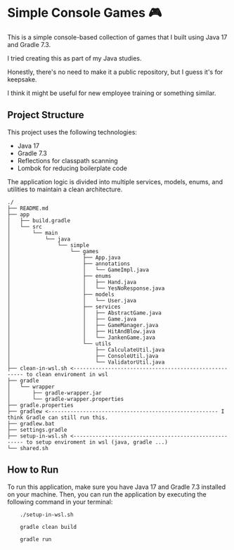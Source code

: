 # Simple Console Games 🎮

This is a simple console-based collection of games that I built using Java 17 and Gradle 7.3.

I tried creating this as part of my Java studies. 

Honestly, there's no need to make it a public repository, but I guess it's for keepsake.

I think it might be useful for new employee training or something similar.

## Project Structure

This project uses the following technologies:

- Java 17
- Gradle 7.3
- Reflections for classpath scanning
- Lombok for reducing boilerplate code

The application logic is divided into multiple services, models, enums, and utilities to maintain a clean architecture.

```
./
├── README.md
├── app
│   ├── build.gradle
│   └── src
│       └── main
│           └── java
│               └── simple
│                   └── games
│                       ├── App.java
│                       ├── annotations
│                       │   └── GameImpl.java
│                       ├── enums
│                       │   ├── Hand.java
│                       │   └── YesNoResponse.java
│                       ├── models
│                       │   └── User.java
│                       ├── services
│                       │   ├── AbstractGame.java
│                       │   ├── Game.java
│                       │   ├── GameManager.java
│                       │   ├── HitAndBlow.java
│                       │   └── JankenGame.java
│                       └── utils
│                           ├── CalculateUtil.java
│                           ├── ConsoleUtil.java
│                           └── ValidatorUtil.java
├── clean-in-wsl.sh <------------------------------------------------------ to clean enviroment in wsl
├── gradle
│   └── wrapper
│       ├── gradle-wrapper.jar
│       └── gradle-wrapper.properties
├── gradle.properties
├── gradlew <------------------------------------------------------ I think Gradle can still run this.
├── gradlew.bat
├── settings.gradle
├── setup-in-wsl.sh <------------------------------------------------------ to setup enviroment in wsl (java, gradle ...)
└── shared.sh
```

## How to Run

To run this application, make sure you have Java 17 and Gradle 7.3 installed on your machine. Then, you can run the application by executing the following command in your terminal:

```
    ./setup-in-wsl.sh

    gradle clean build

    gradle run
```
